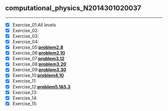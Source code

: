 ## computational_physics_N2014301020037   
***        
- [x] Exercise_01:All levels     
- [x] Exercise_02:      
- [x] Exercise_03:     
- [x] Exercise_04:    
- [x] Exercise_05:**[problem2.8](https://github.com/humorson/computational_physics_N2014301020037/blob/master/exercise_05/exercise_05.md)**    
- [x] Exercise_06:**[problem2.10](https://github.com/humorson/computational_physics_N2014301020037/blob/master/exercise_06/exercise_06.md)**     
- [x] Exercise_07:**[problem3.12](https://github.com/humorson/computational_physics_N2014301020037/blob/master/exercise_07.md)**   
- [x] Exercise_08:**[problem3.20](https://github.com/humorson/computational_physics_N2014301020037/blob/master/exercise_08/exercise_08.md)**     
- [x] Exercise_09:**[problem3.30](https://github.com/humorson/computational_physics_N2014301020037/edit/master/exercise_09/exercise_09.md)**        
- [x] Exercise_10:**[problem4.10](https://github.com/humorson/computational_physics_N2014301020037/blob/master/exercise_10/exercise_10.md)**      
- [x] Exercise_11:    
- [x] Exercise_12:**[problem5.1&5.3](https://github.com/humorson/computational_physics_N2014301020037/blob/master/exercise_12/exercise_12.md)**      
- [x] Exercise_13:    
- [x] Exercise_14:    
- [x] Exercise_15:

